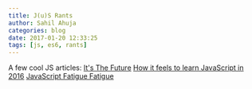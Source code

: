 ```yaml
---
title: J(u)S Rants
author: Sahil Ahuja
categories: blog
date: 2017-01-20 12:33:25
tags: [js, es6, rants]
---
```


A few cool JS articles:
[It's The Future](https://circleci.com/blog/its-the-future/)
[How it feels to learn JavaScript in 2016](https://hackernoon.com/how-it-feels-to-learn-javascript-in-2016-d3a717dd577f#.xm4jtgyd5)
[JavaScript Fatigue Fatigue](https://medium.freecodecamp.com/javascript-fatigue-fatigue-66ffb619f6ce#.v22s4er7u)
